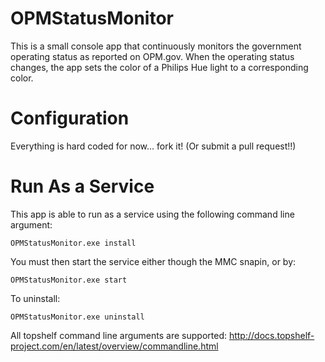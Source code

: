 OPMStatusMonitor
================

This is a small console app that continuously monitors the government operating status as reported on OPM.gov. When the operating status changes, the app sets the color of a Philips Hue light to a corresponding color.

Configuration
=============

Everything is hard coded for now... fork it! (Or submit a pull request!!)

Run As a Service
================

This app is able to run as a service using the following command line argument:

```
OPMStatusMonitor.exe install
```

You must then start the service either though the MMC snapin, or by:

```
OPMStatusMonitor.exe start
```


To uninstall:

```
OPMStatusMonitor.exe uninstall
```

All topshelf command line arguments are supported:
http://docs.topshelf-project.com/en/latest/overview/commandline.html
